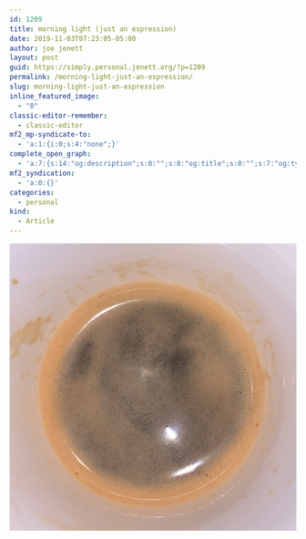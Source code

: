 ```yaml
---
id: 1209
title: morning light (just an espression)
date: 2019-11-03T07:23:05-05:00
author: joe jenett
layout: post
guid: https://simply.personal.jenett.org/?p=1209
permalink: /morning-light-just-an-espression/
slug: morning-light-just-an-espression
inline_featured_image:
  - "0"
classic-editor-remember:
  - classic-editor
mf2_mp-syndicate-to:
  - 'a:1:{i:0;s:4:"none";}'
complete_open_graph:
  - 'a:7:{s:14:"og:description";s:0:"";s:8:"og:title";s:0:"";s:7:"og:type";s:0:"";s:12:"twitter:card";s:7:"summary";s:15:"twitter:creator";s:0:"";s:19:"twitter:description";s:0:"";s:8:"og:image";s:0:"";}'
mf2_syndication:
  - 'a:0:{}'
categories:
  - personal
kind:
  - Article
---
```

<img loading="lazy" src="../wp-content/uploads/2019/11/morning_light.jpg" alt="" />